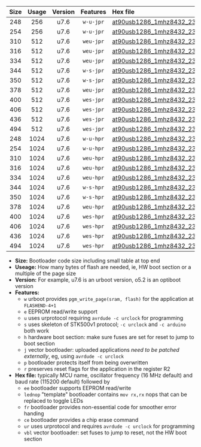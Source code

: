 |Size|Usage|Version|Features|Hex file|
|:-:|:-:|:-:|:-:|:--|
|248|256|u7.6|`w-u-jpr`|[at90usb1286_1mhz8432_230400bps_ur_vbl.hex](https://raw.githubusercontent.com/stefanrueger/urboot/main/at90usb1286_1mhz8432_230400bps_ur_vbl.hex)|
|254|256|u7.6|`w-u-jpr`|[at90usb1286_1mhz8432_230400bps_lednop_ur_vbl.hex](https://raw.githubusercontent.com/stefanrueger/urboot/main/at90usb1286_1mhz8432_230400bps_lednop_ur_vbl.hex)|
|310|512|u7.6|`weu-jpr`|[at90usb1286_1mhz8432_230400bps_ee_ur_vbl.hex](https://raw.githubusercontent.com/stefanrueger/urboot/main/at90usb1286_1mhz8432_230400bps_ee_ur_vbl.hex)|
|316|512|u7.6|`weu-jpr`|[at90usb1286_1mhz8432_230400bps_ee_lednop_ur_vbl.hex](https://raw.githubusercontent.com/stefanrueger/urboot/main/at90usb1286_1mhz8432_230400bps_ee_lednop_ur_vbl.hex)|
|334|512|u7.6|`weu-jpr`|[at90usb1286_1mhz8432_230400bps_ee_lednop_fr_ur_vbl.hex](https://raw.githubusercontent.com/stefanrueger/urboot/main/at90usb1286_1mhz8432_230400bps_ee_lednop_fr_ur_vbl.hex)|
|344|512|u7.6|`w-s-jpr`|[at90usb1286_1mhz8432_230400bps_vbl.hex](https://raw.githubusercontent.com/stefanrueger/urboot/main/at90usb1286_1mhz8432_230400bps_vbl.hex)|
|350|512|u7.6|`w-s-jpr`|[at90usb1286_1mhz8432_230400bps_lednop_vbl.hex](https://raw.githubusercontent.com/stefanrueger/urboot/main/at90usb1286_1mhz8432_230400bps_lednop_vbl.hex)|
|378|512|u7.6|`weu-jpr`|[at90usb1286_1mhz8432_230400bps_ee_lednop_fr_ce_ur_vbl.hex](https://raw.githubusercontent.com/stefanrueger/urboot/main/at90usb1286_1mhz8432_230400bps_ee_lednop_fr_ce_ur_vbl.hex)|
|400|512|u7.6|`wes-jpr`|[at90usb1286_1mhz8432_230400bps_ee_vbl.hex](https://raw.githubusercontent.com/stefanrueger/urboot/main/at90usb1286_1mhz8432_230400bps_ee_vbl.hex)|
|406|512|u7.6|`wes-jpr`|[at90usb1286_1mhz8432_230400bps_ee_lednop_vbl.hex](https://raw.githubusercontent.com/stefanrueger/urboot/main/at90usb1286_1mhz8432_230400bps_ee_lednop_vbl.hex)|
|436|512|u7.6|`wes-jpr`|[at90usb1286_1mhz8432_230400bps_ee_lednop_fr_vbl.hex](https://raw.githubusercontent.com/stefanrueger/urboot/main/at90usb1286_1mhz8432_230400bps_ee_lednop_fr_vbl.hex)|
|494|512|u7.6|`wes-jpr`|[at90usb1286_1mhz8432_230400bps_ee_lednop_fr_ce_vbl.hex](https://raw.githubusercontent.com/stefanrueger/urboot/main/at90usb1286_1mhz8432_230400bps_ee_lednop_fr_ce_vbl.hex)|
|248|1024|u7.6|`w-u-hpr`|[at90usb1286_1mhz8432_230400bps_ur.hex](https://raw.githubusercontent.com/stefanrueger/urboot/main/at90usb1286_1mhz8432_230400bps_ur.hex)|
|254|1024|u7.6|`w-u-hpr`|[at90usb1286_1mhz8432_230400bps_lednop_ur.hex](https://raw.githubusercontent.com/stefanrueger/urboot/main/at90usb1286_1mhz8432_230400bps_lednop_ur.hex)|
|310|1024|u7.6|`weu-hpr`|[at90usb1286_1mhz8432_230400bps_ee_ur.hex](https://raw.githubusercontent.com/stefanrueger/urboot/main/at90usb1286_1mhz8432_230400bps_ee_ur.hex)|
|316|1024|u7.6|`weu-hpr`|[at90usb1286_1mhz8432_230400bps_ee_lednop_ur.hex](https://raw.githubusercontent.com/stefanrueger/urboot/main/at90usb1286_1mhz8432_230400bps_ee_lednop_ur.hex)|
|334|1024|u7.6|`weu-hpr`|[at90usb1286_1mhz8432_230400bps_ee_lednop_fr_ur.hex](https://raw.githubusercontent.com/stefanrueger/urboot/main/at90usb1286_1mhz8432_230400bps_ee_lednop_fr_ur.hex)|
|344|1024|u7.6|`w-s-hpr`|[at90usb1286_1mhz8432_230400bps.hex](https://raw.githubusercontent.com/stefanrueger/urboot/main/at90usb1286_1mhz8432_230400bps.hex)|
|350|1024|u7.6|`w-s-hpr`|[at90usb1286_1mhz8432_230400bps_lednop.hex](https://raw.githubusercontent.com/stefanrueger/urboot/main/at90usb1286_1mhz8432_230400bps_lednop.hex)|
|378|1024|u7.6|`weu-hpr`|[at90usb1286_1mhz8432_230400bps_ee_lednop_fr_ce_ur.hex](https://raw.githubusercontent.com/stefanrueger/urboot/main/at90usb1286_1mhz8432_230400bps_ee_lednop_fr_ce_ur.hex)|
|400|1024|u7.6|`wes-hpr`|[at90usb1286_1mhz8432_230400bps_ee.hex](https://raw.githubusercontent.com/stefanrueger/urboot/main/at90usb1286_1mhz8432_230400bps_ee.hex)|
|406|1024|u7.6|`wes-hpr`|[at90usb1286_1mhz8432_230400bps_ee_lednop.hex](https://raw.githubusercontent.com/stefanrueger/urboot/main/at90usb1286_1mhz8432_230400bps_ee_lednop.hex)|
|436|1024|u7.6|`wes-hpr`|[at90usb1286_1mhz8432_230400bps_ee_lednop_fr.hex](https://raw.githubusercontent.com/stefanrueger/urboot/main/at90usb1286_1mhz8432_230400bps_ee_lednop_fr.hex)|
|494|1024|u7.6|`wes-hpr`|[at90usb1286_1mhz8432_230400bps_ee_lednop_fr_ce.hex](https://raw.githubusercontent.com/stefanrueger/urboot/main/at90usb1286_1mhz8432_230400bps_ee_lednop_fr_ce.hex)|

- **Size:** Bootloader code size including small table at top end
- **Useage:** How many bytes of flash are needed, ie, HW boot section or a multiple of the page size
- **Version:** For example, u7.6 is an urboot version, o5.2 is an optiboot version
- **Features:**
  + `w` urboot provides `pgm_write_page(sram, flash)` for the application at `FLASHEND-4+1`
  + `e` EEPROM read/write support
  + `u` uses urprotocol requiring `avrdude -c urclock` for programming
  + `s` uses skeleton of STK500v1 protocol; `-c urclock` and `-c arduino` both work
  + `h` hardware boot section: make sure fuses are set for reset to jump to boot section
  + `j` vector bootloader: uploaded applications *need to be patched externally*, eg, using `avrdude -c urclock`
  + `p` bootloader protects itself from being overwritten
  + `r` preserves reset flags for the application in the register R2
- **Hex file:** typically MCU name, oscillator frequency (16 MHz default) and baud rate (115200 default) followed by
  + `ee` bootloader supports EEPROM read/write
  + `lednop` "template" bootloader contains `mov rx,rx` nops that can be replaced to toggle LEDs
  + `fr` bootloader provides non-essential code for smoother error handing
  + `ce` bootloader provides a chip erase command
  + `ur` uses urprotocol and requires `avrdude -c urclock` for programming
  + `vbl` vector bootloader: set fuses to jump to reset, not the HW boot section
